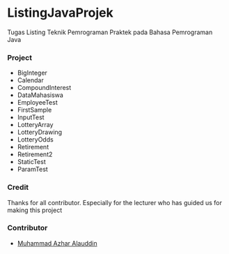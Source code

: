 # ListingJavaProjek
Tugas Listing Teknik Pemrograman Praktek pada Bahasa Pemrograman Java

### Project
- BigInteger
- Calendar
- CompoundInterest
- DataMahasiswa
- EmployeeTest
- FirstSample
- InputTest
- LotteryArray
- LotteryDrawing
- LotteryOdds
- Retirement
- Retirement2
- StaticTest
- ParamTest

### Credit
Thanks for all contributor. Especially for the lecturer who has guided us for making this project

### Contributor
- [Muhammad Azhar Alauddin](https://github.com/zharmedia386)
